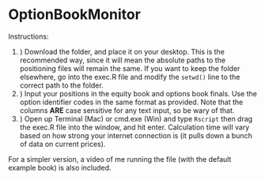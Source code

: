 # OptionBookMonitor

Instructions: 

1. ) Download the folder, and place it on your desktop. This is the recommended way, since it will mean the absolute paths to the positioning files will remain the same. If you want to keep the folder elsewhere, go into the exec.R file and modify the ```setwd()``` line to the correct path to the folder. 
2. ) Input your positions in the equity book and options book finals. Use the option identifier codes in the same format as provided. Note that the columns **ARE** case sensitive for any text input, so be wary of that. 
3. ) Open up Terminal (Mac) or cmd.exe (Win) and type ```Rscript``` then drag the exec.R file into the window, and hit enter. Calculation time will vary based on how strong your internet connection is (it pulls down a bunch of data on current prices). 


For a simpler version, a video of me running the file (with the default example book) is also included. 
